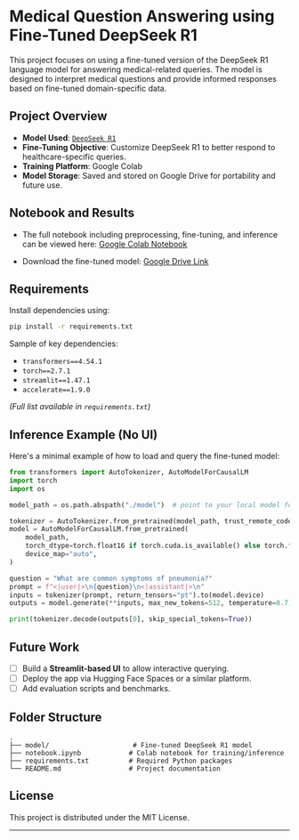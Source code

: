 
#  Medical Question Answering using Fine-Tuned DeepSeek R1

This project focuses on using a fine-tuned version of the DeepSeek R1 language model for answering medical-related queries. The model is designed to interpret medical questions and provide informed responses based on fine-tuned domain-specific data.

##  Project Overview

* **Model Used**: [`DeepSeek R1`](https://huggingface.co/deepseek-ai/deepseek-llm-7b-chat)
* **Fine-Tuning Objective**: Customize DeepSeek R1 to better respond to healthcare-specific queries.
* **Training Platform**: Google Colab
* **Model Storage**: Saved and stored on Google Drive for portability and future use.

##  Notebook and Results

* The full notebook including preprocessing, fine-tuning, and inference can be viewed here:
   [Google Colab Notebook](https://colab.research.google.com/drive/19dm0b5fTdzA5FugzdRNO0GC_ezWg19a3#scrollTo=p3p-Cgzk8-te)

* Download the fine-tuned model:
   [Google Drive Link](https://drive.google.com/file/d/1Xvmi_sRtL7cMeZojqxtrpfts2mWjZdqF/view?usp=drive_link)

## Requirements

Install dependencies using:

```bash
pip install -r requirements.txt
```

Sample of key dependencies:

* `transformers==4.54.1`
* `torch==2.7.1`
* `streamlit==1.47.1`
* `accelerate==1.9.0`

*(Full list available in `requirements.txt`)*

##  Inference Example (No UI)

Here's a minimal example of how to load and query the fine-tuned model:

```python
from transformers import AutoTokenizer, AutoModelForCausalLM
import torch
import os

model_path = os.path.abspath("./model")  # point to your local model folder

tokenizer = AutoTokenizer.from_pretrained(model_path, trust_remote_code=True)
model = AutoModelForCausalLM.from_pretrained(
    model_path,
    torch_dtype=torch.float16 if torch.cuda.is_available() else torch.float32,
    device_map="auto",
)

question = "What are common symptoms of pneumonia?"
prompt = f"<|user|>\n{question}\n<|assistant|>\n"
inputs = tokenizer(prompt, return_tensors="pt").to(model.device)
outputs = model.generate(**inputs, max_new_tokens=512, temperature=0.7)

print(tokenizer.decode(outputs[0], skip_special_tokens=True))
```

##  Future Work

* [ ] Build a **Streamlit-based UI** to allow interactive querying.
* [ ] Deploy the app via Hugging Face Spaces or a similar platform.
* [ ] Add evaluation scripts and benchmarks.

##  Folder Structure

```
.
├── model/                     # Fine-tuned DeepSeek R1 model
├── notebook.ipynb            # Colab notebook for training/inference
├── requirements.txt          # Required Python packages
└── README.md                 # Project documentation
```

##  License

This project is distributed under the MIT License.

---


